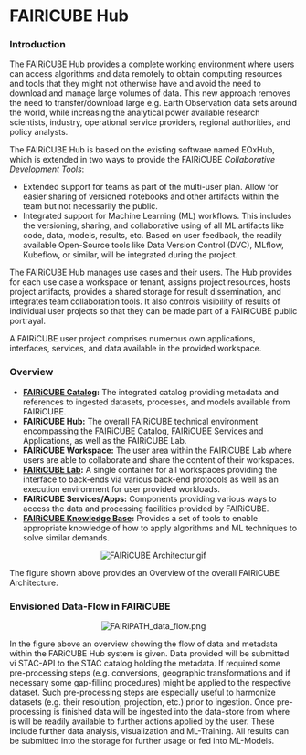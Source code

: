# FAIRICUBE Hub

### Introduction

The FAIRiCUBE Hub provides a complete working environment where users can access algorithms and data remotely to obtain computing resources and tools that they might not otherwise have and avoid the need to download and manage large volumes of data. This new approach removes the need to transfer/download large e.g. Earth Observation data sets around the world, while increasing the analytical power available research scientists, industry, operational service providers, regional authorities, and policy analysts.

The FAIRiCUBE Hub is based on the existing software named EOxHub, which is extended in two ways to provide the FAIRiCUBE *Collaborative Development Tools*:

* Extended support for teams as part of the multi-user plan. Allow for easier sharing of versioned notebooks and other artifacts within the team but not necessarily the public.
* Integrated support for Machine Learning (ML) workflows. This includes the versioning, sharing, and collaborative using of all ML artifacts like code, data, models, results, etc. Based on user feedback, the readily available Open-Source tools like Data Version Control (DVC), MLflow, Kubeflow, or similar, will be integrated during the project.

The FAIRiCUBE Hub manages use cases and their users. The Hub provides for each use case a workspace or tenant,
assigns project resources, hosts project artifacts, provides a shared storage for result dissemination, and integrates team collaboration tools. It also controls visibility of results of individual user projects so that they can be made part of a FAIRiCUBE public portrayal.

A FAIRiCUBE user project comprises numerous own applications, interfaces, services, and data available in the provided workspace.

### Overview

* **[FAIRiCUBE Catalog](fic_catalog.md):** The integrated catalog providing metadata and references to ingested datasets, processes, and models available from FAIRiCUBE.
* **FAIRiCUBE Hub:** The overall FAIRiCUBE technical environment encompassing the FAIRiCUBE Catalog, FAIRiCUBE Services and Applications, as well as the FAIRiCUBE Lab.
* **FAIRiCUBE Workspace:** The user area within the FAIRiCUBE Lab where users are able to collaborate and share the content of their workspaces.
* **[FAIRiCUBE Lab](jupyterlab.md):** A single container for all workspaces providing the interface to back-ends via various back-end protocols as well as an execution environment for user provided workloads.
* **FAIRiCUBE Services/Apps:** Components providing various ways to access the data and processing facilities provided by FAIRiCUBE.
* **[FAIRiCUBE Knowledge Base](knowledgebase.md):** Provides a set of tools to enable appropriate knowledge of how to apply algorithms and ML techniques to solve similar demands.


<p align="center">
    <img src="../../images/fairicube_architecture.gif" alt="FAIRiCUBE Architectur.gif" />
</p>
The figure shown above provides an Overview of the overall FAIRiCUBE Architecture.


### Envisioned Data-Flow  in FAIRiCUBE

<p align="center">
    <img src="../../images/FAIRiPATH_data_flow.png" alt="FAIRiPATH_data_flow.png" />
</p>

In the figure above an overview showing the flow of data and metadata within the FARiCUBE Hub system is given. Data provided will be submitted vi STAC-API to the STAC catalog holding the metadata. If required some pre-processing steps  (e.g. conversions, geographic transformations and if necessary some gap-filling procedures) might be applied to the respective dataset. Such pre-processing steps are especially useful to harmonize datasets (e.g. their resolution, projection, etc.) prior to ingestion.
Once pre-processing is finished data will be ingested into the data-store from where is will be readily available to further actions applied by the user. These include further data analysis, visualization and ML-Training. All results can be submitted into the storage for further usage or fed into ML-Models.


